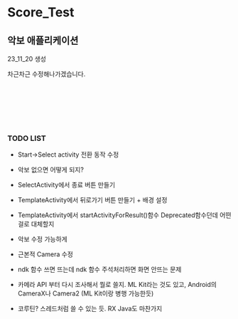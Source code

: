 # Score_Test
## 악보 애플리케이션
23_11_20 생성

차근차근 수정해나가겠습니다.
<br/><br/><br/><br/><br/><br/><br/>

### TODO LIST
- Start->Select activity 전환 동작 수정
- 악보 없으면 어떻게 되지?
- SelectActivity에서 종료 버튼 만들기

- TemplateActivity에서 뒤로가기 버튼 만들기 + 배경 설정
- TemplateActivity에서 startActivityForResult()함수 Deprecated함수던데 어떤걸로 대체할지
- 악보 수정 가능하게
- 근본적 Camera 수정
- ndk 함수 쓰면 뜨는데 ndk 함수 주석처리하면 화면 안뜨는 문제
- 카메라 API 부터 다시 조사해서 뭘로 쓸지.
ML Kit라는 것도 있고, Android의 CameraX나 Camera2 (ML Kit이랑 병행 가능한듯)
- 코루틴?  스레드처럼 쓸 수 있는 듯. RX Java도 마찬가지
